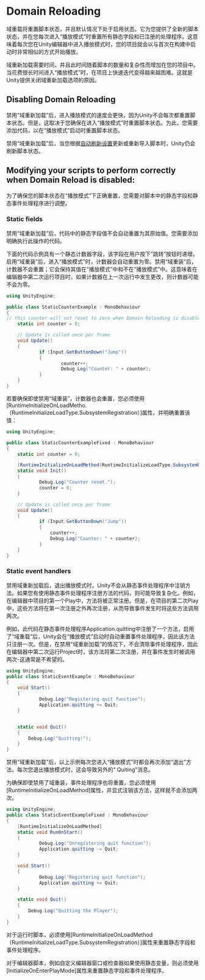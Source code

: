 # Domain Reloading
域重载将重置脚本状态，并且默认情况下处于启用状态。它为您提供了全新的脚本状态，并在您每次进入“播放模式”时重置所有静态字段和已注册的处理程序。这意味着每次您在Unity编辑器中进入播放模式时，您的项目就会以与首次在构建中启动时非常相似的方式开始播放。

域重新加载需要时间，并且此时间随着脚本的数量和复杂性而增加在您的项目中。当花费很长时间进入“播放模式”时，在项目上快速迭代变得越来越困难。这就是Unity提供关闭域重新加载选项的原因。

## Disabling Domain Reloading
禁用“域重新加载”后，进入播放模式的速度会更快，因为Unity不会每次都重置脚本状态。但是，这取决于您确保在进入“播放模式”时重置脚本状态。为此，您需要添加代码，以在“播放模式”启动时重置脚本状态。

禁用“域重新加载”后，当您根据[自动刷新设置](https://docs.unity3d.com/Manual/Preferences.html)更新或重新导入脚本时，Unity仍会刷新脚本状态。

## Modifying your scripts to perform correctly when Domain Reload is disabled:
为了确保您的脚本状态在“播放模式”下正确重置，您需要对脚本中的静态字段和静态事件处理程序进行调整。

### Static fields
禁用“域重新加载”后，代码中的静态字段值不会自动重置为其原始值。您需要添加明确执行此操作的代码。

下面的代码示例具有一个静态计数器字段，该字段在用户按下“跳转”按钮时递增。启用“域重装”后，进入“播放模式”时，计数器会自动重置为零。禁用“域重装”后，计数器不会重置；它会保持其值在“播放模式”中和不在“播放模式”中。这意味着在编辑器中第二次运行项目时，如果计数器在上一次运行中发生更改，则计数器可能不会为零。
```cs
using UnityEngine;

public class StaticCounterExample : MonoBehaviour
{
// this counter will not reset to zero when Domain Reloading is disabled
    static int counter = 0; 

    // Update is called once per frame
    void Update()
    {
            if (Input.GetButtonDown("Jump"))
            {
                    counter++;
                    Debug.Log("Counter: " + counter);
            }
    }
}
```

若要确保即使禁用“域重装”，计数器也会重置，您必须使用[RuntimeInitializeOnLoadMetho.（RuntimeInitializeLoadType.SubsystemRegistration）]属性，并明确重置该值：
```cs
using UnityEngine;

public class StaticCounterExampleFixed : MonoBehaviour
{
    static int counter = 0;

    [RuntimeInitializeOnLoadMethod(RuntimeInitializeLoadType.SubsystemRegistration)]
    static void Init()
    {
            Debug.Log("Counter reset.");
            counter = 0;   
    }

    // Update is called once per frame
    void Update()
    {
            if (Input.GetButtonDown("Jump"))
            {
                counter++;
                Debug.Log("Counter: " + counter);
            }
    }
}
```

### Static event handlers
禁用域重新加载后，退出播放模式时，Unity不会从静态事件处理程序中注销方法。如果您有使用静态事件处理程序注册方法的代码，则可能导致复杂化。例如，在编辑器中项目的第一个Play中，方法将被正常注册。但是，在项目的第二次Play中，这些方法将在第一次注册之外再次注册，从而导致事件发生时将这些方法调用两次。

例如，此代码在静态事件处理程序Application.quitting中注册了一个方法，启用了“域重载”后，Unity会在“播放模式”启动时自动重置事件处理程序，因此该方法只注册一次。但是，在禁用“域重新加载”的情况下，不会清除事件处理程序，因此在编辑器中第二次运行Project时，该方法将第二次注册，并在事件发生时被调用两次-这通常是不希望的。
```cs
using UnityEngine;
public class StaticEventExample : MonoBehaviour
{
    void Start()
    {
            Debug.Log("Registering quit function");
            Application.quitting += Quit;
    }


    static void Quit()
    {
        Debug.Log("Quitting!");
    }
}
```

禁用“域重新加载”后，以上示例每次您进入“播放模式”时都会再次添加“退出”方法。每次您退出播放模式时，这会导致另外的“ Quiting”消息。

为确保即使禁用了域重装，事件处理程序也将重置，您必须使用[RuntimeInitializeOnLoadMethod]属性，并显式注销该方法，这样就不会添加两次。
```cs
using UnityEngine;
public class StaticEventExampleFixed : MonoBehaviour
{
    [RuntimeInitializeOnLoadMethod]
    static void RunOnStart()
    {
            Debug.Log("Unregistering quit function");
            Application.quitting -= Quit;
    }

    void Start()
    {
            Debug.Log("Registering quit function");
            Application.quitting += Quit;
    }

    static void Quit()
    {
        Debug.Log("Quitting the Player");
    }
}
```

对于运行时脚本，必须使用[RuntimeInitializeOnLoadMethod（RuntimeInitializeLoadType.SubsystemRegistration）]属性来重置静态字段和事件处理程序。

对于编辑器脚本，例如自定义编辑器窗口或检查器如果使用静态变量，则必须使用[InitializeOnEnterPlayMode]属性来重置静态字段和事件处理程序。